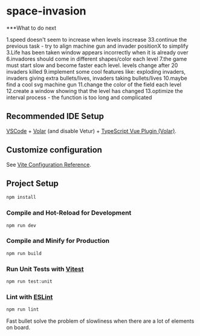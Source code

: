 # space-invasion

\*\*\*What to do next

1.speed doesn't seem to increase when levels inscrease
33.continue the previous task - try to align machine gun and invader positionX to simplify
3.Life has been taken window appears incorrectly when it is already over
6.invadores should come in different shapes/color each level
7.the game must start slow and become faster each level. levels change after 20 invaders killed
9.implement some cool features like: exploding invaders, invaders giving extra bullets/lives, invaders taking bullets/lives
10.maybe find a cool svg machine gun
11.change the color of the field each level
12.create a window showing that the level has changed
13.optimize the interval process - the function is too long and complicated

## Recommended IDE Setup

[VSCode](https://code.visualstudio.com/) + [Volar](https://marketplace.visualstudio.com/items?itemName=johnsoncodehk.volar) (and disable Vetur) + [TypeScript Vue Plugin (Volar)](https://marketplace.visualstudio.com/items?itemName=johnsoncodehk.vscode-typescript-vue-plugin).

## Customize configuration

See [Vite Configuration Reference](https://vitejs.dev/config/).

## Project Setup

```sh
npm install
```

### Compile and Hot-Reload for Development

```sh
npm run dev
```

### Compile and Minify for Production

```sh
npm run build
```

### Run Unit Tests with [Vitest](https://vitest.dev/)

```sh
npm run test:unit
```

### Lint with [ESLint](https://eslint.org/)

```sh
npm run lint
```

Fast bullet solve the problem of slowliness when there are a lot of elements on board.
